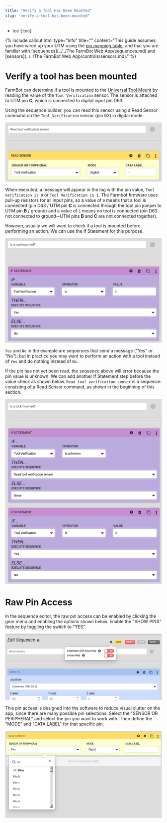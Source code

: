 ```yaml
---
title: "Verify a Tool Has Been Mounted"
slug: "verify-a-tool-has-been-mounted"
---
```


* toc
{:toc}


{%
include callout.html
type="info"
title=""
content="This guide assumes you have wired up your UTM using the [pin mapping table](https://genesis.farm.bot/docs/utm#section-pin-mapping), and that you are familiar with [sequences](../../The FarmBot Web App/sequences.md) and [sensors](../../The FarmBot Web App/controls/sensors.md)."
%}



# Verify a tool has been mounted

FarmBot can determine if a tool is mounted to the [Universal Tool Mount](https://genesis.farm.bot/docs/utm) by reading the value of the `Tool Verification` sensor. The sensor is attached to UTM pin **C**, which is connected to digital input pin D63.

Using the sequence builder, you can read this sensor using a <span class="fb-step fb-read-pin">Read Sensor</span> command on the `Tool Verification` sensor (pin 63) in digital mode.

![read_tool_sensor.png](read_tool_sensor.png)

When executed, a message will appear in the log with the pin value, `Tool Verification is 0` or `Tool Verification is 1`. The Farmbot firmware uses pull-up resistors for all input pins, so a value of `0` means that a tool is connected (pin D63 / UTM pin **C** is connected through the tool pin jumper to UTM pin **B** / ground) and a value of `1` means no tool is connected (pin D63 not connected to ground--UTM pins **B** and **C** are not connected together).

However, usually we will want to check if a tool is mounted before performing an action. We can use the <span class="fb-step fb-if-statement">If Statement</span> for this purpose.

![is_a_tool_mounted.png](is_a_tool_mounted.png)

`Yes` and `No` in the example are sequences that send a message ("Yes" or "No"), but in practice you may want to perform an action with a tool instead of `Yes` and do nothing instead of `No`.

If the pin has not yet been read, the sequence above will error because the pin value is unknown. We can add another <span class="fb-step fb-if-statement">If Statement</span> step before the value check as shown below. `Read tool verification sensor` is a sequence consisting of a <span class="fb-step fb-read-pin">Read Sensor</span> command, as shown in the beginning of this section.

![tool_mounted_check.png](tool_mounted_check.png)



# Raw Pin Access

In the sequence editor, the raw pin access can be enabled by clicking the gear menu and enabling the options shown below. Enable the "SHOW PINS" feature by toggling the switch to "YES".

![PIN_ACCESS.png](PIN_ACCESS.png)

This pin access is designed into the software to reduce visual clutter on the app, since there are many possible pin selections. Select the "SENSOR OR PERIPHERAL" and select the pin you want to work with. Then define the "MODE" and "DATA LABEL" for that specific pin.

![READ_SENSOR_.jpg](READ_SENSOR_.jpg)

